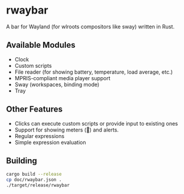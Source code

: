 # rwaybar

A bar for Wayland (for wlroots compositors like sway) written in Rust.

## Available Modules

- Clock
- Custom scripts
- File reader (for showing battery, temperature, load average, etc.)
- MPRIS-compliant media player support
- Sway (workspaces, binding mode)
- Tray

## Other Features

- Clicks can execute custom scripts or provide input to existing ones
- Support for showing meters () and alerts.
- Regular expressions
- Simple expression evaluation

## Building

```bash
cargo build --release
cp doc/rwaybar.json .
./target/release/rwaybar
```

